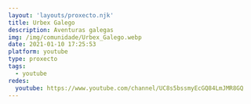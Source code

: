 ```yaml
---
layout: 'layouts/proxecto.njk'
title: Urbex Galego
description: Aventuras galegas
img: /img/comunidade/Urbex_Galego.webp
date: 2021-01-10 17:25:53
platform: youtube
type: proxecto
tags:
  - youtube
redes:
  youtube: https://www.youtube.com/channel/UC8s5bssmyEcGQ84LmJMR8GQ
---
```

